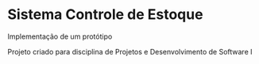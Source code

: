 # Sistema Controle de Estoque

Implementação de um protótipo

Projeto criado para disciplina de Projetos e Desenvolvimento de Software I

